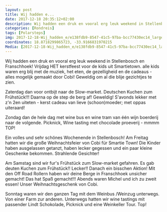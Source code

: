 ```yaml
---
layout: post
title: Wij hadden e...
date: 2017-12-18 20:35:12+02:00
description: Wij hadden een druk en vooral erg leuk weekend in Stellenbosch en Franschhoek!  Vrijdag HET kerstfeest voor de kids uit Smartietown. alle kids waren erg blij met de muziek, het eten..
categories: [Rondreis]
tags: [Polarsteps]
img: 2017-12-18-Wij_hadden_e/e138fdb9-8547-41c5-97ba-bcc77430ec14_large_image.jpg
coordinates: 18.8718299865723, -33.9166831970215
Media: [2017-12-18-Wij_hadden_e/e138fdb9-8547-41c5-97ba-bcc77430ec14_large_image.jpg, 2017-12-18-Wij_hadden_e/d1e1a6fd-a80e-4070-b51b-b400de63f379_large_image.jpg, 2017-12-18-Wij_hadden_e/49d66b48-9a37-4e35-8ef5-561822dd1672_large_image.jpg, 2017-12-18-Wij_hadden_e/6b7791e6-2158-4e1a-a5ed-a213b1e49c92_large_image.jpg, 2017-12-18-Wij_hadden_e/20f46b51-80bc-4e32-b440-5f8e3a7b1c43_large_image.jpg, 2017-12-18-Wij_hadden_e/561c6ab8-26ad-4a26-8ee1-23ec21a524db_large_image.jpg, 2017-12-18-Wij_hadden_e/07cadb86-2750-4af7-951d-206ba33e0abb_large_image.jpg, 2017-12-18-Wij_hadden_e/1a13fb39-502a-4844-bfe5-ec0734dac8be_large_image.jpg, 2017-12-18-Wij_hadden_e/642dbca2-79a5-462e-9569-c9852ba6ff7e_large_image.jpg, 2017-12-18-Wij_hadden_e/f4e04b24-d99e-4a4d-88da-c795052b9ef0_large_image.jpg, 2017-12-18-Wij_hadden_e/a7822e22-ff75-4677-8435-27f9bca8c859_large_image.jpg, 2017-12-18-Wij_hadden_e/a3974453-6125-4253-b1b2-2e27a0170aa0_large_image.jpg, 2017-12-18-Wij_hadden_e/76afc65f-4b36-4dd6-8fea-c5aa46e2927e_large_image.jpg, 2017-12-18-Wij_hadden_e/dc777a77-7dcc-4399-be74-4bc7aabae547_large_image.jpg]
---
```

Wij hadden een druk en vooral erg leuk weekend in Stellenbosch en Franschhoek! 
Vrijdag HET kerstfeest voor de kids uit Smartietown. alle kids waren erg blij met de muziek, het eten, de gezelligheid en de cadeaus - alles mogelijk gemaakt door Cobi! Geweldig om al die blije gezichtjes te zien. 

Zaterdag dan voor ontbijt naar de Slow-market. Deutschen Kuchen zum Frühstück!!! 
Daarna op de step de berg af! Geweldig! 
S'avonds lekker met z'n 2en uiteten - kerst cadeau van lieve (schoon)moeder; met oppas uiteraard! 

Zondag dan de hele dag met wine bus en wine tram van één wijn boerderij naar de volgende. Picknick, Wine tasting met chocolade proeverij - mmmm TOP! 


Ein volles und sehr schönes Wochenende in Stellenbosch! 
Am Freitag hatten wir die große Weihnachtsfeier von Cobi für Smartie Town! Die Kinder haben ausgelassen getanzt, haben lecker gegessen und ein paar kleine Geschenke bekommen. Strahlende Gesichter! 

Am Samstag sind wir fur's Frühstück zum Slow-market gefahren. Es gab deuten Kuchen zum Frühstück!! Lecker!! 
Danach ein bisschen Aktion! Mit den Off Road Rollern haben wir deine Berge in Franschhoek unsicher gemacht! Das hat Spaß gemacht!!! 
Abends waren Michel und ich zu zweit essen! Unser Weihnachtsgeschenk von Cobi. 

Sonntag waren wir den ganzen Tag mit dem Weinbus /Weinzug  unterwegs. Von einer Farm zur anderen. Unterwegs hatten wir wine tastings mit passender Lindt Schokolade, Picknick und eine Weinkeller Tour. Top! 
